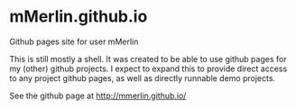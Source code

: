 # mMerlin.github.io

Github pages site for user mMerlin

This is still mostly a shell.  It was created to be able to use github pages for
my (other) github projects.  I expect to expand this to provide direct access
to any project github pages, as well as directly runnable demo projects.

See the github page at http://mmerlin.github.io/
